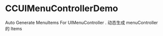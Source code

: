 # CCUIMenuControllerDemo
Auto Generate MenuItems For UIMenuController . 动态生成 menuController 的 Items
